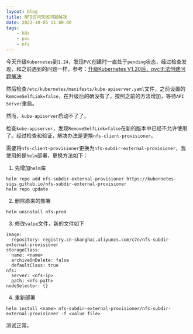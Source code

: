 ```yaml
---
layout: blog
title: NFS访问失败问题解决
date: 2022-10-05 11:00:00
tags:
    - k8s
    - pvc
    - nfs
---
```


今天升级`Kubernetes`到`1.24`，发现`PVC`创建时一直处于`pending`状态，经过检查发现，和之前遇到的问题一样，参考：[升级Kubernetes V1.20后，pvc无法创建问题解决](/nfs-k8sv1.20.html)

然后检查`/etc/kubernetes/manifests/kube-apiserver.yaml`文件，之前设置的`RemoveSelfLink=false`，在升级后的确没有了，按照之前的方法增加，等待`API Server`重启。

然而，`kube-apiserver`启动不了了。

检查`kube-apiserver`，发现`RemoveSelfLink=false`在新的版本中已经不允许使用了。经过检查和验证，解决办法是更换`nfs-client-provisioner`。

需要将`nfs-client-provisioner`更换为`nfs-subdir-external-provisioner`，我使用的是`helm`部署，更换方法如下：

1. 先增加`helm`库
```
helm repo add nfs-subdir-external-provisioner https://kubernetes-sigs.github.io/nfs-subdir-external-provisioner
helm repo update
```
2. 删除原来的部署
```
helm uninstall nfs-prod
```

3. 修改`value`文件，新的文件如下
```
image:
  repository: registry.cn-shanghai.aliyuncs.com/c7n/nfs-subdir-external-provisioner
storageClass:
  name: <name>
  archiveOnDelete: false
  defaultClass: true
nfs:
  server: <nfs-ip>
  path: <nfs-path>
nodeSelector: {}
```

4. 重新部署
```
helm install <name> nfs-subdir-external-provisioner/nfs-subdir-external-provisioner -f <value file>
```

测试正常。

